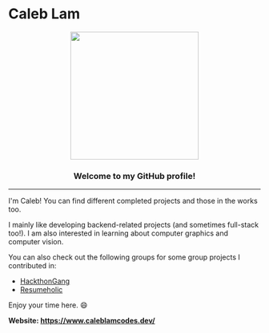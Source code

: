 # Caleb Lam

<p align="center">
  <img width="256" height="256" src="https://github.com/ClamEater14.png?size=256">
</p>

<h3 align="center"><b>Welcome to my GitHub profile!</b></h3>

****

I'm Caleb! You can find different completed projects and those in the works too.

I mainly like developing backend-related projects (and sometimes full-stack too!). I am also interested in learning about computer graphics and computer vision.

You can also check out the following groups for some group projects I contributed in:
* [HackthonGang](https://github.com/HackthonGang)
* [Resumeholic](https://github.com/Resumeholic)

Enjoy your time here. 😄

**Website: https://www.caleblamcodes.dev/**
